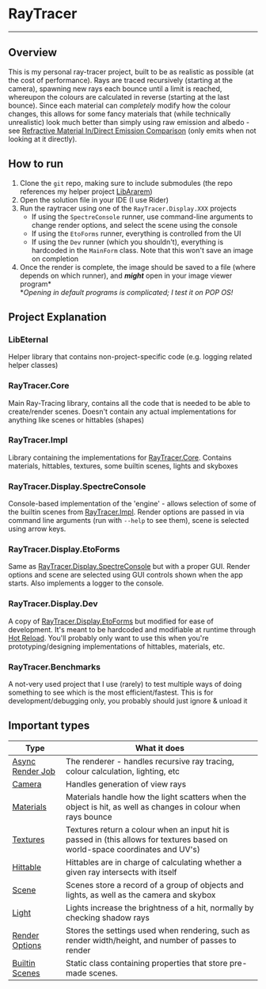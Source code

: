 # RayTracer

---

## Overview

This is my personal ray-tracer project, built to be as realistic as possible (at the cost of performance). Rays are traced recursively (starting at
the camera), spawning new rays each bounce until a limit is reached, whereupon the colours are calculated in reverse (starting at the last bounce).
Since each material can *completely* modify how the colour changes, this allows for some fancy materials that (while technically unrealistic) look
much better than simply using raw emission and albedo -
see [Refractive Material In/Direct Emission Comparison](Renders/Refractive%20Material%20Indirect%20Emission%20Comparison) (only emits when not looking
at it directly).

## How to run

1. Clone the `git` repo, making sure to include submodules (the repo references my helper
   project [LibArarem](LibArarem/LibArarem.Core/LibArarem.Core.csproj))
2. Open the solution file in your IDE (I use Rider)
3. Run the raytracer using one of the `RayTracer.Display.XXX` projects
    * If using the `SpectreConsole` runner, use command-line arguments to change render options, and select the scene using the console
    * If using the `EtoForms` runner, everything is controlled from the UI
    * If using the `Dev` runner (which you shouldn't), everything is hardcoded in the `MainForm` class. Note that this won't save an image on
      completion
4. Once the render is complete, the image should be saved to a file (where depends on which runner), and ***might*** open in your image viewer
   program\*  
   \**Opening in default programs is complicated; I test it on POP OS!*

## Project Explanation

### LibEternal

Helper library that contains non-project-specific code (e.g. logging related helper classes)

### RayTracer.Core

Main Ray-Tracing library, contains all the code that is needed to be able to create/render scenes. Doesn't contain any actual implementations for
anything like scenes or hittables (shapes)

### RayTracer.Impl

Library containing the implementations for [RayTracer.Core](#raytracercore). Contains materials, hittables, textures, some builtin scenes, lights and
skyboxes

### RayTracer.Display.SpectreConsole

Console-based implementation of the 'engine' - allows selection of some of the builtin scenes from [RayTracer.Impl](#raytracerimpl). Render options
are passed in via command line arguments (run with `--help` to see them), scene is selected using arrow keys.

### RayTracer.Display.EtoForms

Same as [RayTracer.Display.SpectreConsole](#raytracerdisplayspectreconsole) but with a proper GUI. Render options and scene are selected using GUI
controls shown when the app starts. Also implements a logger to the console.

### RayTracer.Display.Dev

A copy of [RayTracer.Display.EtoForms](#raytracerdisplayetoforms) but modified for ease of development. It's meant to be hardcoded and modifiable at
runtime through [Hot Reload](https://devblogs.microsoft.com/dotnet/introducing-net-hot-reload/). You'll probably only want to use this when you're
prototyping/designing implementations of hittables, materials, etc.

### RayTracer.Benchmarks

A not-very used project that I use (rarely) to test multiple ways of doing something to see which is the most efficient/fastest. This is for
development/debugging only, you probably should just ignore & unload it

## Important types

| Type                                                              | What it does                                                                                                                 |
|-------------------------------------------------------------------|------------------------------------------------------------------------------------------------------------------------------|
| [Async Render Job](RayTracer.Core/AsyncRenderJob.cs)              | The renderer - handles recursive ray tracing, colour calculation, lighting, etc                                              | 
| [Camera](RayTracer.Core/Camera.cs)                                | Handles generation of view rays                                                                                              |
| [Materials](RayTracer.Core/Base%20Type%20Definitions/Material.cs) | Materials handle how the light scatters when the object is hit, as well as changes in colour when rays bounce                |
| [Textures](RayTracer.Core/Base%20Type%20Definitions/Texture.cs)   | Textures return a colour when an input hit is passed in (this allows for textures based on world-space coordinates and UV's) |
| [Hittable](RayTracer.Core/Base%20Type%20Definitions/Hittable.cs)  | Hittables are in charge of calculating whether a given ray intersects with itself                                            |
| [Scene](RayTracer.Core/Scene.cs)                                  | Scenes store a record of a group of objects and lights, as well as the camera and skybox                                     |
| [Light](RayTracer.Core/Base%20Type%20Definitions/Light.cs)        | Lights increase the brightness of a hit, normally by checking shadow rays                                                    |
| [Render Options](RayTracer.Core/RenderOptions.cs)                 | Stores the settings used when rendering, such as render width/height, and number of passes to render                         |
| [Builtin Scenes](RayTracer.Impl/BuiltinScenes.cs)                 | Static class containing properties that store pre-made scenes.                                                               |
